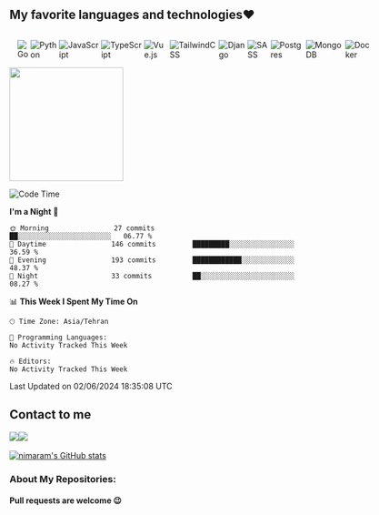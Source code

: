 

<h2> My favorite languages and technologies❤</h2>
<div style="display:flex;padding:1em">

<img class="margin-left:20px;" alt="Go" src="https://img.shields.io/badge/go-%2300ADD8.svg?&style=for-the-badge&logo=go&logoColor=white"/>
&nbsp;
<img alt="Python" src="https://img.shields.io/badge/python%20-%2314354C.svg?&style=for-the-badge&logo=python&logoColor=white"/>
&nbsp;
<img alt="JavaScript" src="https://img.shields.io/badge/javascript%20-%23323330.svg?&style=for-the-badge&logo=javascript&logoColor=%23F7DF1E"/>
&nbsp;
<img alt="TypeScript" src="https://img.shields.io/badge/typescript%20-%23007ACC.svg?&style=for-the-badge&logo=typescript&logoColor=white"/>
&nbsp;
<img alt="Vue.js" src="https://img.shields.io/badge/vuejs%20-%2335495e.svg?&style=for-the-badge&logo=vue.js&logoColor=%234FC08D"/>
&nbsp;
<img alt="TailwindCSS" src="https://img.shields.io/badge/tailwindcss%20-%2338B2AC.svg?&style=for-the-badge&logo=tailwind-css&logoColor=white"/>
&nbsp;
<img alt="Django" src="https://img.shields.io/badge/django%20-%23092E20.svg?&style=for-the-badge&logo=django&logoColor=white"/>
&nbsp;
<img alt="SASS" src="https://img.shields.io/badge/SASS%20-hotpink.svg?&style=for-the-badge&logo=SASS&logoColor=white"/>
&nbsp;
<img alt="Postgres" src ="https://img.shields.io/badge/postgres-%23316192.svg?&style=for-the-badge&logo=postgresql&logoColor=white"/>
&nbsp;
<img alt="MongoDB" src ="https://img.shields.io/badge/MongoDB-%234ea94b.svg?&style=for-the-badge&logo=mongodb&logoColor=white"/>
&nbsp;
<img alt="Docker" src="https://img.shields.io/badge/docker%20-%230db7ed.svg?&style=for-the-badge&logo=docker&logoColor=white"/>
<br>

</div>
<div>
 <a href="http://www.coffeete.ir/nimaram">
       <img src="http://www.coffeete.ir/images/buttons/lemonchiffon.png" style="width:200px;" />
</a>
</div>

<!--START_SECTION:waka-->
![Code Time](http://img.shields.io/badge/Code%20Time-267%20hrs%2025%20mins-blue)

**I'm a Night 🦉** 

```text
🌞 Morning                27 commits          ██░░░░░░░░░░░░░░░░░░░░░░░   06.77 % 
🌆 Daytime                146 commits         █████████░░░░░░░░░░░░░░░░   36.59 % 
🌃 Evening                193 commits         ████████████░░░░░░░░░░░░░   48.37 % 
🌙 Night                  33 commits          ██░░░░░░░░░░░░░░░░░░░░░░░   08.27 % 
```


📊 **This Week I Spent My Time On** 

```text
🕑︎ Time Zone: Asia/Tehran

💬 Programming Languages: 
No Activity Tracked This Week

🔥 Editors: 
No Activity Tracked This Week
```


 Last Updated on 02/06/2024 18:35:08 UTC
<!--END_SECTION:waka-->
<h2>Contact to me</h2>
<div style="display:flex">
<a href="mailto:aramnima50@gmail.com"><img src="https://img.shields.io/badge/ARAMNIMA50@GMAIL.COM-D14836?style=for-the-badge&logo=gmail&logoColor=white"></a>
 <a href="https://www.linkedin.com/in/nima-aram-6579a2218/"><img src="https://img.shields.io/badge/LinkedIn-0077B5?style=for-the-badge&logo=linkedin&logoColor=white" /></a> 
</div>
<br>
<a href="http://www.github.com/nimaram"><img src="https://github-readme-stats.vercel.app/api?username=nimaram&show_icons=true&hide=&count_private=true&title_color=0891b2&text_color=ffffff&icon_color=0891b2&bg_color=1c1917&hide_border=true&show_icons=true" alt="nimaram's GitHub stats" /></a>


<h3>About My Repositories:</h3>
<h4> Pull requests are welcome 😉</h4>

